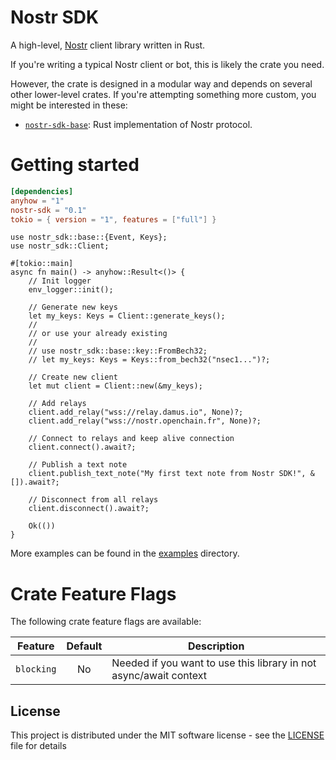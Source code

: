 # Nostr SDK

A high-level, [Nostr](https://github.com/nostr-protocol/nostr) client library written in Rust.

If you're writing a typical Nostr client or bot, this is likely the crate you need.

However, the crate is designed in a modular way and depends on several
other lower-level crates. If you're attempting something more custom, you might be interested in these:

- [`nostr-sdk-base`](https://crates.io/crates/nostr-sdk-base): Rust implementation of Nostr protocol.

# Getting started

```toml
[dependencies]
anyhow = "1"
nostr-sdk = "0.1"
tokio = { version = "1", features = ["full"] }
```

```rust,no_run
use nostr_sdk::base::{Event, Keys};
use nostr_sdk::Client;

#[tokio::main]
async fn main() -> anyhow::Result<()> {
    // Init logger
    env_logger::init();

    // Generate new keys
    let my_keys: Keys = Client::generate_keys();
    //
    // or use your already existing
    //
    // use nostr_sdk::base::key::FromBech32;
    // let my_keys: Keys = Keys::from_bech32("nsec1...")?;

    // Create new client
    let mut client = Client::new(&my_keys);

    // Add relays
    client.add_relay("wss://relay.damus.io", None)?;
    client.add_relay("wss://nostr.openchain.fr", None)?;

    // Connect to relays and keep alive connection
    client.connect().await?;

    // Publish a text note
    client.publish_text_note("My first text note from Nostr SDK!", &[]).await?;

    // Disconnect from all relays
    client.disconnect().await?;

    Ok(())
}
```

More examples can be found in the [examples](https://github.com/yukibtc/nostr-rs-sdk/tree/master/crates/nostr-sdk/examples) directory.

# Crate Feature Flags

The following crate feature flags are available:

| Feature             | Default | Description                                                                                                                |
| ------------------- | :-----: | -------------------------------------------------------------------------------------------------------------------------- |
| `blocking`          |   No    | Needed if you want to use this library in not async/await context                                                          |


## License

This project is distributed under the MIT software license - see the [LICENSE](LICENSE) file for details
